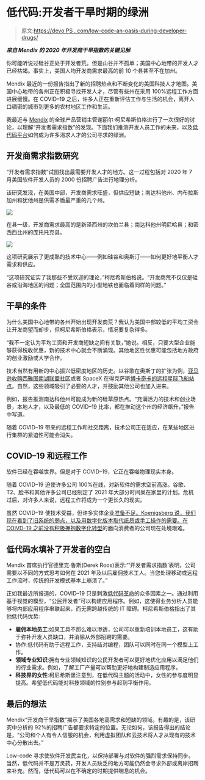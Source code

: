 # 低代码:开发者干旱时期的绿洲

> 原文:[https://devo PS . com/low-code-an-oasis-during-developer-drugs/](https://devops.com/low-code-an-oasis-during-developer-drought/)

***来自 Mendix 的 2020 年开发商干旱指数的关键见解***

你可能听说过硅谷正处于开发者荒。但是山谷并不孤单；美国中心地带的开发人才已经枯竭。事实上，美国人均开发商需求最高的前 10 个县甚至不在加州。

Mendix 最近的一份报告指出了新的招聘热点和不断变化的美国科技人才地图。美国中心地带的各州正在积极寻找开发人才，尽管有些州在采用 100%远程工作方面进展缓慢。在 COVID–19 之后，许多人正在重新评估工作与生活的机会，离开人口稠密的城市到更多的农村地区工作和生活。

我最近与 [Mendix](https://www.mendix.com/) 的全球产品营销主管谢丽尔·柯尼希斯伯格进行了一次很好的讨论，以理解“开发者需求指数”的发现。下面我们推测开发人员工作的未来，以及[低代码平台](https://devops.com/apis-the-secret-sauce-for-low-code-platforms/)如何成为许多渴求人才的公司寻求的绿洲。

## 开发商需求指数研究

“开发者需求指数”试图找出最需要开发人才的地方。这一过程包括对 2020 年 7 月美国软件开发人员的 2000 份招聘广告进行地理分析。

该研究发现，在美国中部，开发商需求旺盛，但供应短缺；南达科他州、内布拉斯加州和犹他州是供需矛盾最严重的几个州。

![](../Images/18a61f9b3e3238dca18bf19e0fdd78c7.png)

在县一级，开发商需求最高的是新泽西州的坎伯兰县；南达科他州明尼哈县；和密西西比州的庞托托克县。

![](../Images/5e7e4b2227925e728b62354435e80140.png)

这项研究展示了更成熟的技术中心——例如硅谷和奥斯汀——如何更好地平衡人才需求和供应。

“这项研究证实了我那些不受欢迎的理论，”柯尼希斯伯格说。“开发商荒不仅仅是硅谷或沿海地区的问题；全国范围内的小型地铁也面临着同样的问题。”

## 干旱的条件

为什么美国中心地带的各州开始出现开发商荒？我认为美国中部较低的平均工资会让开发商望而却步，但柯尼希斯伯格表示，情况要复杂得多。

“我不一定认为平均工资和开发商短缺之间有关联，”她说。相反，只要大型企业能够获得税收优惠，新的技术中心就会不断涌现。其他地区性优惠可能包括地方政府的创业激励或大学合作。

技术当然有用新的中心振兴低密度地区的历史。以谷歌在奥斯丁的扩张为例，[亚马逊收购西雅图南湖联盟社区](https://www.seattletimes.com/business/amazon/ten-years-ago-amazon-changed-seattle-announcing-its-move-to-south-lake-union/)或者 SpaceX 在得克萨斯[博卡奇卡的远程星际飞船站点](https://www.businessinsider.com/spacex-starship-mars-rocket-spaceport-flyover-pictures-boca-chica-texas-2020-7)。自然，这些领域吸引了必要的人才，并鼓励其他公司也加入进来。

例如，报告推测南达科他州可能成为新的硅草原热点。“充满活力的技术和创业场景，本地人才，以及最低的 COVID–19 比率，都在推动这个州的经济飙升，”报告中写道。

随着 COVID–19 带来的远程工作和社交距离，技术公司正在适应，在某些地区进行集群的紧迫性可能会消失。

## COVID–19 和远程工作

软件已经在吞噬世界。但是对于 COVID–19，它正在吞噬物理现实本身。

随着 COVID–19 迫使许多公司 100%在线，对新软件的需求空前高涨。谷歌、T2、脸书和其他许多公司已经制定了 2021 年大部分时间呆在家里的计划。危机过后，对许多人来说，远程工作将成为一个更长久的现实。

虽然 COVID–19 使技术受益，但许多实体企业[准备不足。Koenigsberg 说，我们现在看到了旧系统的弱点，以及用数字化版本取代纸质或手工操作的需要。在 COIVD–19 之前没有积极拥抱](https://devops.com/devops-and-retail-transforming-brick-and-mortar-to-brick-and-click/)[数字化转型](https://devops.com/6-examples-of-digital-transformation-at-adobe-summit-keynote/)的面向消费者的公司现在处境艰难。

## 低代码水填补了开发者的空白

Mendix 首席执行官德里克·鲁斯(Derek Roos)表示:“‘开发者需求指数’表明，公司需要以不同的方式思考如何在 2021 年及以后雇佣技术工人。当您处理移动或远程工作流时，传统的开发模式基本上崩溃了。”

正如我最近所报道的，COVID–19 只是刺激[低代码革命](https://devops.com/7-forces-driving-the-low-code-movement/)的众多因素之一。通过利用基于视觉的模型，“公民开发者”可以构建应用程序。例如，这使得业务分析人员能够将内部应用程序串联起来，而无需跨越传统的 IT 障碍。柯尼希斯伯格指出了其他低代码优势:

*   **雇佣本地员工**:如果工具不那么难以渗透，公司可以重新培训本地员工，这有助于弥补开发人员缺口，并消除从外部招聘的需要。
*   协作:低代码有助于远程工作，支持结对编程，团队可以同时在同一个模型上工作。
*   **领域专业知识**:拥有专业领域知识的公民开发者可以更好地优化应用以满足他们的行业需求。例如，了解工厂产量可以帮助更好地构建制造应用程序。
*   **科技界的女性**:柯尼希斯堡注意到，在低代码主题的活动中，女性的参与度明显提高。希望低代码能对科技领域的性别参与起到平衡作用。

## 最后的想法

Mendix“开发商干旱指数”揭示了美国各地高需求和短缺的领域。有趣的是，该研究中分析的 92%的招聘广告都要求特定的位置。无论如何，该报告得出的结论是，“公司和个人有令人信服的机会，利用虚拟团队和云技术将人才从现有的技术中心分散出去。”

Low-code 寻求使软件开发民主化，以保持部署与对软件的强烈需求保持同步。当然，低代码并不是万灵药，开发人员缺乏的地方可能仍然会寻求外部或离岸招聘来补充。然而，低代码可以在不确定的时期提供喘息的机会。